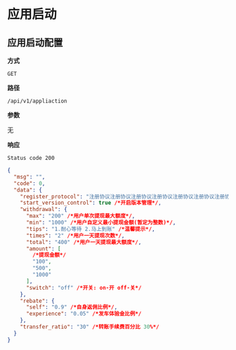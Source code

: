 # 应用启动

## 应用启动配置

**方式**

`GET`

**路径**

`/api/v1/appliaction`

**参数**

无

**响应**

`Status code 200`

```json
{
  "msg": "",
  "code": 0,
  "data": {
    "register_protocol": "注册协议注册协议注册协议注册协议注册协议注册协议注册协议注册协议注册协议" /*注册协议*/,
    "start_version_control": true /*开启版本管理*/,
    "withdrawal": {
      "max": "200" /*用户单次提现最大额度*/,
      "min": "1000" /*用户自定义最小提现金额(暂定为整数)*/,
      "tips": "1.耐心等待 2.马上到账" /*温馨提示*/,
      "times": "2" /*用户一天提现次数*/,
      "total": "400" /*用户一天提现最大额度*/,
      "amount": [
        /*提现金额*/
        "100",
        "500",
        "1000"
      ],
      "switch": "off" /*开关: on-开 off-关*/
    },
    "rebate": {
      "self": "0.9" /*自身返佣比例*/,
      "experience": "0.05" /*发车体验金比例*/
    },
    "transfer_ratio": "30" /*转账手续费百分比 30%*/
  }
}
```
